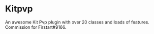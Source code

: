 # Kitpvp
An awesome Kit Pvp plugin with over 20 classes and loads of features. Commission for Firstart#9166.
